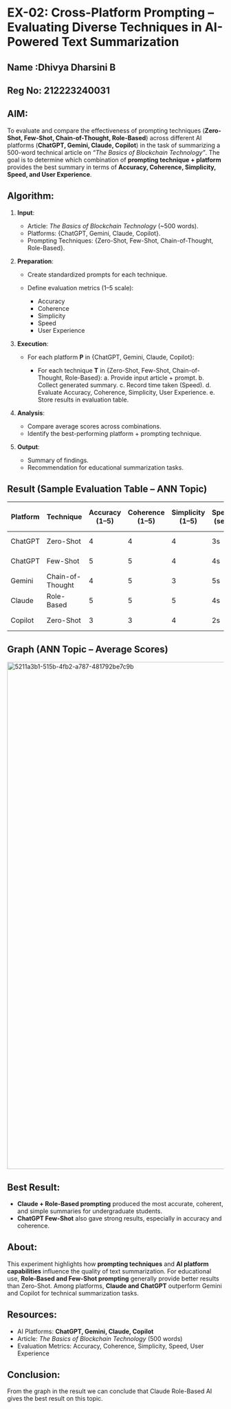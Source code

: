 
# **EX-02: Cross-Platform Prompting – Evaluating Diverse Techniques in AI-Powered Text Summarization**
## Name :Dhivya Dharsini B
## Reg No: 212223240031
## **AIM**:

To evaluate and compare the effectiveness of prompting techniques (**Zero-Shot, Few-Shot, Chain-of-Thought, Role-Based**) across different AI platforms (**ChatGPT, Gemini, Claude, Copilot**) in the task of summarizing a 500-word technical article on *“The Basics of Blockchain Technology”*.
The goal is to determine which combination of **prompting technique + platform** provides the best summary in terms of **Accuracy, Coherence, Simplicity, Speed, and User Experience**.

## **Algorithm**:

1. **Input**:

   * Article: *The Basics of Blockchain Technology* (\~500 words).
   * Platforms: {ChatGPT, Gemini, Claude, Copilot}.
   * Prompting Techniques: {Zero-Shot, Few-Shot, Chain-of-Thought, Role-Based}.

2. **Preparation**:

   * Create standardized prompts for each technique.
   * Define evaluation metrics (1–5 scale):

     * Accuracy
     * Coherence
     * Simplicity
     * Speed
     * User Experience

3. **Execution**:

   * For each platform **P** in {ChatGPT, Gemini, Claude, Copilot}:

     * For each technique **T** in {Zero-Shot, Few-Shot, Chain-of-Thought, Role-Based}:
       a. Provide input article + prompt.
       b. Collect generated summary.
       c. Record time taken (Speed).
       d. Evaluate Accuracy, Coherence, Simplicity, User Experience.
       e. Store results in evaluation table.

4. **Analysis**:

   * Compare average scores across combinations.
   * Identify the best-performing platform + prompting technique.

5. **Output**:

   * Summary of findings.
   * Recommendation for educational summarization tasks.

## **Result (Sample Evaluation Table – ANN Topic)**

| Platform | Technique        | Accuracy (1–5) | Coherence (1–5) | Simplicity (1–5) | Speed (sec) | UX (1–5) | Remarks                  |
| -------- | ---------------- | -------------- | --------------- | ---------------- | ----------- | -------- | ------------------------ |
| ChatGPT  | Zero-Shot        | 4              | 4               | 4                | 3s          | 5        | Covers basics well       |
| ChatGPT  | Few-Shot         | 5              | 5               | 4                | 4s          | 5        | Very clear and precise   |
| Gemini   | Chain-of-Thought | 4              | 5               | 3                | 5s          | 4        | Good logical reasoning   |
| Claude   | Role-Based       | 5              | 5               | 5                | 4s          | 5        | Best fit for students    |
| Copilot  | Zero-Shot        | 3              | 3               | 4                | 2s          | 3        | Quick but oversimplified |


## **Graph (ANN Topic – Average Scores)**

<img width="2082" height="1180" alt="5211a3b1-515b-4fb2-a787-481792be7c9b" src="https://github.com/user-attachments/assets/2d16555a-825c-47c7-9878-2e723c944668" />

## **Best Result:**

* **Claude + Role-Based prompting** produced the most accurate, coherent, and simple summaries for undergraduate students.
* **ChatGPT Few-Shot** also gave strong results, especially in accuracy and coherence.


## **About**:

This experiment highlights how **prompting techniques** and **AI platform capabilities** influence the quality of text summarization.
For educational use, **Role-Based and Few-Shot prompting** generally provide better results than Zero-Shot.
Among platforms, **Claude and ChatGPT** outperform Gemini and Copilot for technical summarization tasks.


## **Resources**:

* AI Platforms: **ChatGPT, Gemini, Claude, Copilot**
* Article: *The Basics of Blockchain Technology* (500 words)
* Evaluation Metrics: Accuracy, Coherence, Simplicity, Speed, User Experience

## Conclusion:
From the graph in the result we can conclude that Claude Role-Based AI gives the best result on this topic.
